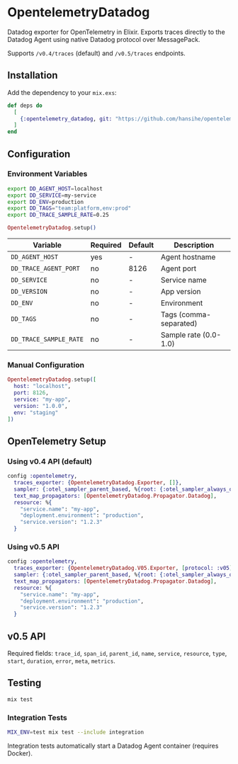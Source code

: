 # OpentelemetryDatadog

Datadog exporter for OpenTelemetry in Elixir. Exports traces directly to the Datadog Agent using native Datadog protocol over MessagePack.

Supports `/v0.4/traces` (default) and `/v0.5/traces` endpoints.

## Installation

Add the dependency to your `mix.exs`:

```elixir
def deps do
  [
    {:opentelemetry_datadog, git: "https://github.com/hansihe/opentelemetry_datadog.git"}
  ]
end
```

## Configuration

### Environment Variables

```bash
export DD_AGENT_HOST=localhost
export DD_SERVICE=my-service
export DD_ENV=production
export DD_TAGS="team:platform,env:prod"
export DD_TRACE_SAMPLE_RATE=0.25
```

```elixir
OpentelemetryDatadog.setup()
```

| Variable               | Required | Default | Description |
|------------------------|----------|---------|-------------|
| `DD_AGENT_HOST`        | yes      | -       | Agent hostname |
| `DD_TRACE_AGENT_PORT`  | no       | 8126    | Agent port |
| `DD_SERVICE`           | no       | -       | Service name |
| `DD_VERSION`           | no       | -       | App version |
| `DD_ENV`               | no       | -       | Environment |
| `DD_TAGS`              | no       | -       | Tags (comma-separated) |
| `DD_TRACE_SAMPLE_RATE` | no       | -       | Sample rate (0.0-1.0) |

### Manual Configuration

```elixir
OpentelemetryDatadog.setup([
  host: "localhost",
  port: 8126,
  service: "my-app",
  version: "1.0.0",
  env: "staging"
])
```

## OpenTelemetry Setup

### Using v0.4 API (default)

```elixir
config :opentelemetry,
  traces_exporter: {OpentelemetryDatadog.Exporter, []},
  sampler: {:otel_sampler_parent_based, %{root: {:otel_sampler_always_on, %{}}}},
  text_map_propagators: [OpentelemetryDatadog.Propagator.Datadog],
  resource: %{
    "service.name": "my-app",
    "deployment.environment": "production",
    "service.version": "1.2.3"
  }
```

### Using v0.5 API

```elixir
config :opentelemetry,
  traces_exporter: {OpentelemetryDatadog.V05.Exporter, [protocol: :v05]},
  sampler: {:otel_sampler_parent_based, %{root: {:otel_sampler_always_on, %{}}}},
  text_map_propagators: [OpentelemetryDatadog.Propagator.Datadog],
  resource: %{
    "service.name": "my-app",
    "deployment.environment": "production",
    "service.version": "1.2.3"
  }
```

## v0.5 API

Required fields: `trace_id`, `span_id`, `parent_id`, `name`, `service`, `resource`, `type`, `start`, `duration`, `error`, `meta`, `metrics`.

## Testing

```bash
mix test
```

### Integration Tests

```bash
MIX_ENV=test mix test --include integration
```

Integration tests automatically start a Datadog Agent container (requires Docker).
